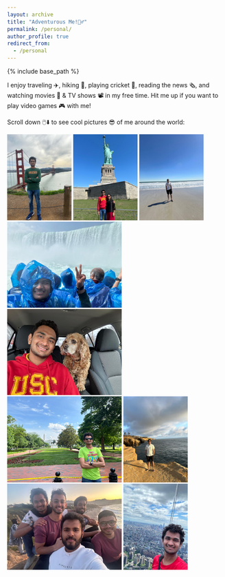 ```yaml
---
layout: archive
title: "Adventurous Me!🤸‍♂️"
permalink: /personal/
author_profile: true
redirect_from:
  - /personal
---
```


{% include base_path %}

I enjoy traveling ✈️, hiking 🥾, playing cricket 🏏, reading the news 🗞️, and watching movies 🍿 & TV shows 📽️ in my free time. Hit me up if you want to play video games 🎮 with me!  

Scroll down 🖱️⬇️ to see cool pictures 😎 of me around the world:

<img src="/images/WhatsApp Image 2024-05-26 at 19.32.02_180d4cf9.jpg" height="200">
<img src="/images/WhatsApp Image 2024-05-26 at 19.32.03_2896198e.jpg" height="200">
<img src="/images/WhatsApp Image 2024-05-26 at 19.32.02_bf5bccb7.jpg" height="200">
<img src="/images/WhatsApp Image 2024-05-26 at 19.32.03_cd38722a.jpg" height="200">
<img src="/images/WhatsApp Image 2024-05-26 at 19.32.03_5ea38d29.jpg" height="200">
<img src="/images/WhatsApp Image 2024-05-26 at 19.32.03_21151693.jpg" height="200">
<img src="/images/WhatsApp Image 2024-05-26 at 19.32.03_9976057a.jpg" height="200">
<img src="/images/grouppic.jpg" height="200">
<img src="/images/WhatsApp Image 2024-05-26 at 19.32.03_8d775df7.jpg" height="200">

